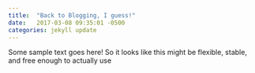 ```yaml
---
title:  "Back to Blogging, I guess!"
date:   2017-03-08 09:35:01 -0500
categories: jekyll update
---
```

Some sample text goes here! So it looks like this might be flexible, stable, and free enough to actually use

